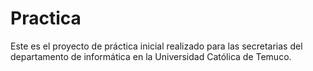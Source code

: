 # Practica
Este es el proyecto de práctica inicial realizado para las secretarias del departamento de informática en la Universidad Católica de Temuco.
